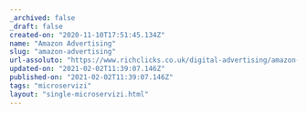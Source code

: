 ```yaml
---
_archived: false
_draft: false
created-on: "2020-11-10T17:51:45.134Z"
name: "Amazon Advertising"
slug: "amazon-advertising"
url-assoluto: "https://www.richclicks.co.uk/digital-advertising/amazon-advertising"
updated-on: "2021-02-02T11:39:07.146Z"
published-on: "2021-02-02T11:39:07.146Z"
tags: "microservizi"
layout: "single-microservizi.html"
---
```



